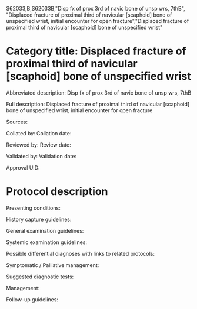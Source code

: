 S62033,B,S62033B,"Disp fx of prox 3rd of navic bone of unsp wrs, 7thB", "Displaced fracture of proximal third of navicular [scaphoid] bone of unspecified wrist, initial encounter for open fracture","Displaced fracture of proximal third of navicular [scaphoid] bone of unspecified wrist"
# Category title: Displaced fracture of proximal third of navicular [scaphoid] bone of unspecified wrist

Abbreviated description: Disp fx of prox 3rd of navic bone of unsp wrs, 7thB

Full description: Displaced fracture of proximal third of navicular [scaphoid] bone of unspecified wrist, initial encounter for open fracture

Sources:

Collated by:
Collation date:

Reviewed by:
Review date:

Validated by:
Validation date:

Approval UID:

# Protocol description

Presenting conditions:

History capture guidelines:

General examination guidelines:

Systemic examination guidelines:

Possible differential diagnoses with links to related protocols:

Symptomatic / Palliative management:

Suggested diagnostic tests:

Management:

Follow-up guidelines:
